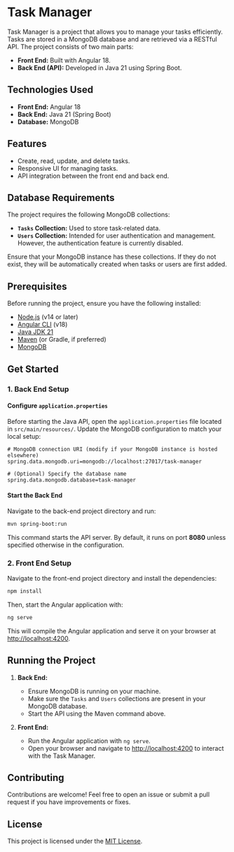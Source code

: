 # Task Manager

Task Manager is a project that allows you to manage your tasks efficiently. Tasks are stored in a MongoDB database and are retrieved via a RESTful API. The project consists of two main parts:

- **Front End:** Built with Angular 18.  
- **Back End (API):** Developed in Java 21 using Spring Boot.

## Technologies Used

- **Front End:** Angular 18  
- **Back End:** Java 21 (Spring Boot)  
- **Database:** MongoDB  

## Features

- Create, read, update, and delete tasks.
- Responsive UI for managing tasks.
- API integration between the front end and back end.

## Database Requirements

The project requires the following MongoDB collections:

- **`Tasks` Collection:** Used to store task-related data.  
- **`Users` Collection:** Intended for user authentication and management. However, the authentication feature is currently disabled.

Ensure that your MongoDB instance has these collections. If they do not exist, they will be automatically created when tasks or users are first added.

## Prerequisites

Before running the project, ensure you have the following installed:

- [Node.js](https://nodejs.org/) (v14 or later)  
- [Angular CLI](https://angular.io/cli) (v18)  
- [Java JDK 21](https://jdk.java.net/21/)  
- [Maven](https://maven.apache.org/) (or Gradle, if preferred)  
- [MongoDB](https://www.mongodb.com/try/download/community)  

## Get Started

### 1. Back End Setup

#### Configure `application.properties`

Before starting the Java API, open the `application.properties` file located in `src/main/resources/`. Update the MongoDB configuration to match your local setup:

```properties
# MongoDB connection URI (modify if your MongoDB instance is hosted elsewhere)
spring.data.mongodb.uri=mongodb://localhost:27017/task-manager

# (Optional) Specify the database name
spring.data.mongodb.database=task-manager
```

#### Start the Back End

Navigate to the back-end project directory and run:

```bash
mvn spring-boot:run
```

This command starts the API server. By default, it runs on port **8080** unless specified otherwise in the configuration.

### 2. Front End Setup

Navigate to the front-end project directory and install the dependencies:

```bash
npm install
```

Then, start the Angular application with:

```bash
ng serve
```

This will compile the Angular application and serve it on your browser at [http://localhost:4200](http://localhost:4200).

## Running the Project

1. **Back End:**  
   - Ensure MongoDB is running on your machine.  
   - Make sure the `Tasks` and `Users` collections are present in your MongoDB database.  
   - Start the API using the Maven command above.

2. **Front End:**  
   - Run the Angular application with `ng serve`.  
   - Open your browser and navigate to [http://localhost:4200](http://localhost:4200) to interact with the Task Manager.

## Contributing

Contributions are welcome! Feel free to open an issue or submit a pull request if you have improvements or fixes.

## License

This project is licensed under the [MIT License](LICENSE).
